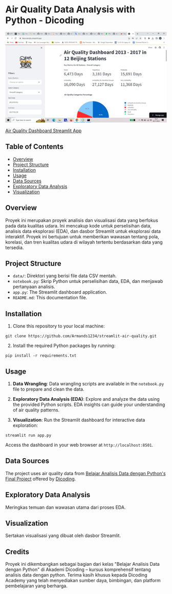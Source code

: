 # Air Quality Data Analysis with Python - Dicoding

![Air Quality Dashboard](SS-airquality.jpg)

[Air Quality Dashboard Streamlit App](https://fabsrulairqlty.streamlit.app/)

## Table of Contents
- [Overview](#overview)
- [Project Structure](#project-structure)
- [Installation](#installation)
- [Usage](#usage)
- [Data Sources](#data-sources)
- [Exploratory Data Analysis](#exploratory-data-analysis)
- [Visualization](#visualization)

## Overview
Proyek ini merupakan proyek analisis dan visualisasi data yang berfokus pada data kualitas udara. Ini mencakup kode untuk perselisihan data, analisis data eksplorasi (EDA), dan dasbor Streamlit untuk eksplorasi data interaktif. Proyek ini bertujuan untuk memberikan wawasan tentang pola, korelasi, dan tren kualitas udara di wilayah tertentu berdasarkan data yang tersedia.

## Project Structure
- `data/`: Direktori yang berisi file data CSV mentah.
- `notebook.py`: Skrip Python untuk perselisihan data, EDA, dan menjawab pertanyaan analisis.
- `app.py`: The Streamlit dashboard application.
- `README.md`: This documentation file.

## Installation
1. Clone this repository to your local machine:
```
git clone https://github.com/Armands1234/streamlit-air-quality.git
```
2. Install the required Python packages by running:
```
pip install -r requirements.txt
```

## Usage
1. **Data Wrangling**: Data wrangling scripts are available in the `notebook.py` file to prepare and clean the data.

2. **Exploratory Data Analysis (EDA)**: Explore and analyze the data using the provided Python scripts. EDA insights can guide your understanding of air quality patterns.

3. **Visualization**: Run the Streamlit dashboard for interactive data exploration:

```
streamlit run app.py
```
Access the dashboard in your web browser at `http://localhost:8501`.

## Data Sources
The project uses air quality data from [Belajar Analisis Data dengan Python's Final Project](https://drive.google.com/file/d/1RhU3gJlkteaAQfyn9XOVAz7a5o1-etgr/view) offered by [Dicoding](https://www.dicoding.com/).

## Exploratory Data Analysis
Meringkas temuan dan wawasan utama dari proses EDA.

## Visualization
Sertakan visualisasi yang dibuat oleh dasbor Streamlit.

## Credits
Proyek ini dikembangkan sebagai bagian dari kelas "Belajar Analisis Data dengan Python" di Akademi Dicoding – kursus komprehensif tentang analisis data dengan python. Terima kasih khusus kepada Dicoding Academy yang telah menyediakan sumber daya, bimbingan, dan platform pembelajaran yang berharga.
